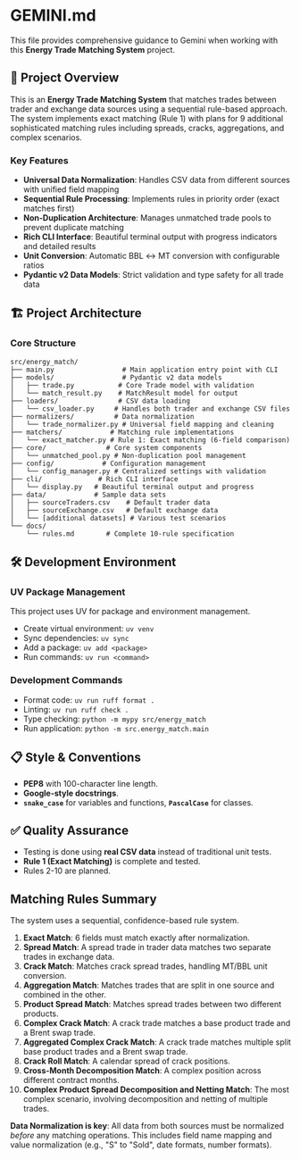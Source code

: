 # GEMINI.md

This file provides comprehensive guidance to Gemini when working with this **Energy Trade Matching System** project.

## 🎯 Project Overview

This is an **Energy Trade Matching System** that matches trades between trader and exchange data sources using a sequential rule-based approach. The system implements exact matching (Rule 1) with plans for 9 additional sophisticated matching rules including spreads, cracks, aggregations, and complex scenarios.

### Key Features

- **Universal Data Normalization**: Handles CSV data from different sources with unified field mapping
- **Sequential Rule Processing**: Implements rules in priority order (exact matches first)
- **Non-Duplication Architecture**: Manages unmatched trade pools to prevent duplicate matching
- **Rich CLI Interface**: Beautiful terminal output with progress indicators and detailed results
- **Unit Conversion**: Automatic BBL ↔ MT conversion with configurable ratios
- **Pydantic v2 Data Models**: Strict validation and type safety for all trade data

## 🏗️ Project Architecture

### Core Structure

```
src/energy_match/
├── main.py                 # Main application entry point with CLI
├── models/                 # Pydantic v2 data models
│   ├── trade.py           # Core Trade model with validation
│   └── match_result.py    # MatchResult model for output
├── loaders/               # CSV data loading
│   └── csv_loader.py     # Handles both trader and exchange CSV files
├── normalizers/          # Data normalization
│   └── trade_normalizer.py # Universal field mapping and cleaning
├── matchers/            # Matching rule implementations
│   └── exact_matcher.py # Rule 1: Exact matching (6-field comparison)
├── core/               # Core system components
│   └── unmatched_pool.py # Non-duplication pool management
├── config/            # Configuration management
│   └── config_manager.py # Centralized settings with validation
├── cli/              # Rich CLI interface
│   └── display.py   # Beautiful terminal output and progress
├── data/            # Sample data sets
│   ├── sourceTraders.csv    # Default trader data
│   ├── sourceExchange.csv   # Default exchange data
│   └── [additional datasets] # Various test scenarios
└── docs/
    └── rules.md        # Complete 10-rule specification
```

## 🛠️ Development Environment

### UV Package Management

This project uses UV for package and environment management.

- Create virtual environment: `uv venv`
- Sync dependencies: `uv sync`
- Add a package: `uv add <package>`
- Run commands: `uv run <command>`

### Development Commands

- Format code: `uv run ruff format .`
- Linting: `uv run ruff check .`
- Type checking: `python -m mypy src/energy_match`
- Run application: `python -m src.energy_match.main`

## 📋 Style & Conventions

- **PEP8** with 100-character line length.
- **Google-style docstrings**.
- **`snake_case`** for variables and functions, **`PascalCase`** for classes.

## ✅ Quality Assurance

- Testing is done using **real CSV data** instead of traditional unit tests.
- **Rule 1 (Exact Matching)** is complete and tested.
- Rules 2-10 are planned.

## Matching Rules Summary

The system uses a sequential, confidence-based rule system.

1.  **Exact Match**: 6 fields must match exactly after normalization.
2.  **Spread Match**: A spread trade in trader data matches two separate trades in exchange data.
3.  **Crack Match**: Matches crack spread trades, handling MT/BBL unit conversion.
4.  **Aggregation Match**: Matches trades that are split in one source and combined in the other.
5.  **Product Spread Match**: Matches spread trades between two different products.
6.  **Complex Crack Match**: A crack trade matches a base product trade and a Brent swap trade.
7.  **Aggregated Complex Crack Match**: A crack trade matches multiple split base product trades and a Brent swap trade.
8.  **Crack Roll Match**: A calendar spread of crack positions.
9.  **Cross-Month Decomposition Match**: A complex position across different contract months.
10. **Complex Product Spread Decomposition and Netting Match**: The most complex scenario, involving decomposition and netting of multiple trades.

**Data Normalization is key**: All data from both sources must be normalized *before* any matching operations. This includes field name mapping and value normalization (e.g., "S" to "Sold", date formats, number formats).
